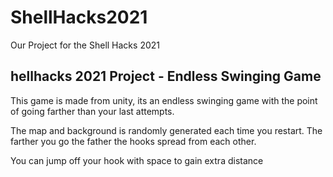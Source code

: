# ShellHacks2021
Our Project for the Shell Hacks 2021


hellhacks 2021 Project - Endless Swinging Game
------------------------------------------------------------
This game is made from unity, its an endless swinging game with the point
of going farther than your last attempts.

The map and background is randomly generated each time you restart.
The farther you go the father the hooks spread from each other.

You can jump off your hook with space to gain extra distance
